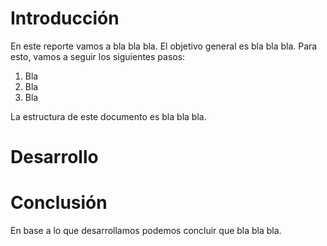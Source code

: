 # Introducción

En este reporte vamos a bla bla bla.
El objetivo general es bla bla bla.
Para esto, vamos a seguir los siguientes pasos:

1. Bla
2. Bla
3. Bla

La estructura de este documento es bla bla bla.

# Desarrollo

# Conclusión

En base a lo que desarrollamos podemos concluir que bla bla bla.
